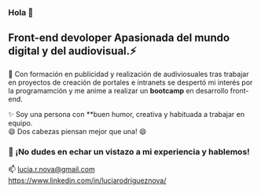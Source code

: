 ### Hola  👋

 ## Front-end devoloper Apasionada del mundo digital y del audiovisual.⚡ 

💭 Con formación en publicidad y realización de audiviosuales tras trabajar 
en proyectos de creación de portales e intranets se despertó mi interés por la programamción y me anime 
a realizar un **bootcamp** en desarrollo front-end.

✨ Soy una persona con **buen humor, creativa y habituada a trabajar en equipo.  
😄 Dos cabezas piensan mejor que una! 😄

### 💬  ¡No dudes en echar un vistazo a mi experiencia y hablemos!

📫  lucia.r.nova@gmail.com  
https://www.linkedin.com/in/luciarodrigueznova/

         
